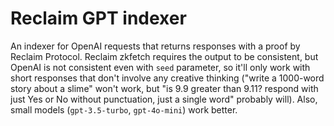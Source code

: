# Reclaim GPT indexer

An indexer for OpenAI requests that returns responses with a proof by Reclaim Protocol. Reclaim zkfetch requires the output to be consistent, but OpenAI is not consistent even with `seed` parameter, so it'll only work with short responses that don't involve any creative thinking ("write a 1000-word story about a slime" won't work, but "is 9.9 greater than 9.11? respond with just Yes or No without punctuation, just a single word" probably will). Also, small models (`gpt-3.5-turbo`, `gpt-4o-mini`) work better.
